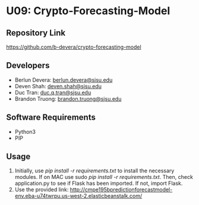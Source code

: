 # U09: Crypto-Forecasting-Model

## Repository Link
https://github.com/b-devera/crypto-forecasting-model

## Developers
- Berlun Devera: berlun.devera@sjsu.edu
- Deven Shah: deven.shah@sjsu.edu
- Duc Tran: duc.q.tran@sjsu.edu
- Brandon Truong: brandon.truong@sjsu.edu

## Software Requirements
- Python3
- PIP

## Usage
1. Initially, use *pip install -r requirements.txt* to install the necessary modules. If on MAC use sudo *pip install -r requirements.txt*. Then, check application.py to see if Flask has been imported. If not, import Flask.
2. Use the provided link: http://cmpe195bpredictionforecastmodel-env.eba-u74twrpu.us-west-2.elasticbeanstalk.com/

